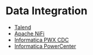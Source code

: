 <!-- ex_nonav -->

# Data Integration

* [Talend](Talend.md)
* [Apache NiFi](Apache_NiFi.md)
* [Informatica PWX CDC](Informatica_PWX_CDC.md)
* [Informatica PowerCenter](Informatica_PowerCenter.md)
